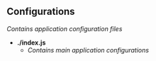 ## Configurations

*Contains application configuration files*

- **./index.js**
    - *Contains main application configurations*